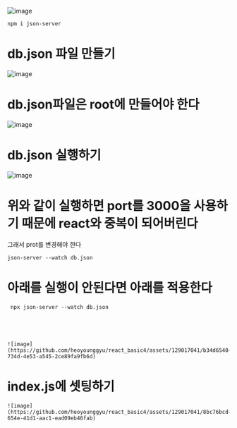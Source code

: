 
    

![image](https://github.com/heoyounggyu/react_basic4/assets/129017041/51609ccd-3439-45a5-b645-1b7bfd023e4a)

    npm i json-server
# db.json 파일 만들기
![image](https://github.com/heoyounggyu/react_basic4/assets/129017041/f1c0ef4a-9f85-4701-b743-f001075b04d9)

# db.json파일은  root에 만들어야 한다
![image](https://github.com/heoyounggyu/react_basic4/assets/129017041/a72c759a-35a7-45ae-8066-1d6c5f9ae82f)

# db.json 실행하기

![image](https://github.com/heoyounggyu/react_basic4/assets/129017041/48c9d2ff-33e0-4fd2-b77d-e8fdf65c207f)


# 위와 같이 실행하면 port를 3000을 사용하기 때문에 react와 중복이 되어버린다
그래서 prot를 변경해야 한다

    json-server --watch db.json
# 아래를 실행이 안된다면 아래를 적용한다
     npx json-server --watch db.json
     
     
     
     
   
    ![image](https://github.com/heoyounggyu/react_basic4/assets/129017041/b34d6540-734d-4e53-a545-2ce89fa9fb6d)
    
  # index.js에 셋팅하기
    
    ![image](https://github.com/heoyounggyu/react_basic4/assets/129017041/8bc76bcd-654e-41d1-aac1-ead09eb46fab)

